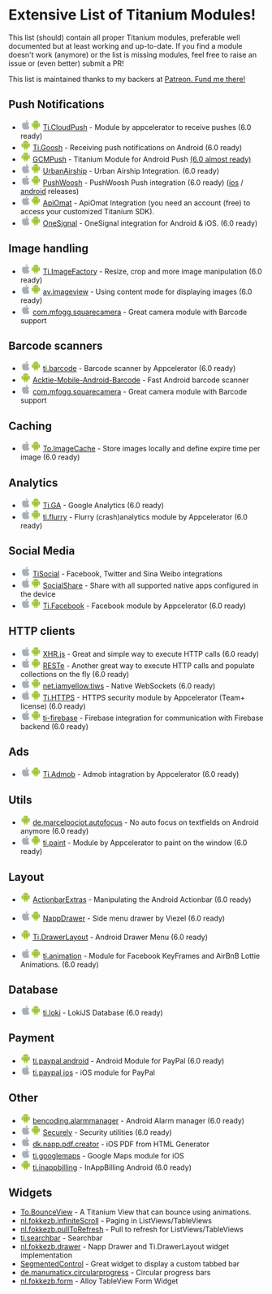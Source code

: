 # Extensive List of Titanium Modules!
This list (should) contain all proper Titanium modules, preferable well documented but at least working and up-to-date. If you find a module doesn't work (anymore) or the list is missing modules, feel free to raise an issue or (even better) submit a PR!

This list is maintained thanks to my backers at [Patreon. Fund me there!](https://www.patreon.com/wraldpyk)

## Push Notifications
- <img src="/images/ios.png" width="20"><img src="/images/android.png" width="20"> [Ti.CloudPush](http://docs.appcelerator.com/platform/latest/#!/api/Modules.CloudPush) - Module by appcelerator to receive pushes (6.0 ready)
- <img src="/images/android.png" width="20"> [Ti.Goosh](https://github.com/caffeinalab/ti.goosh) - Receiving push notifications on Android (6.0 ready)
- <img src="/images/android.png" width="20"> [GCMPush](https://github.com/morinel/gcmpush) - Titanium Module for Android Push [(6.0 almost ready)](https://github.com/morinel/gcmpush/issues/54)
- <img src="/images/ios.png" width="20"><img src="/images/android.png" width="20"> [UrbanAirship](https://bintray.com/urbanairship/titanium/titanium-module#) - Urban Airship Integration. (6.0 ready)
- <img src="/images/ios.png" width="20"><img src="/images/android.png" width="20"> [PushWoosh](https://github.com/Pushwoosh/pushwoosh-appcelerator-titanium) - PushWoosh Push integration (6.0 ready) ([ios](https://github.com/Pushwoosh/pushwoosh-ios-sdk/releases) / [android](https://github.com/Pushwoosh/pushwoosh-android-sdk/releases) releases)
- <img src="/images/ios.png" width="20"><img src="/images/android.png" width="20"> [ApiOmat](https://web.apiomat.org/dashboard/sdk/index/_selLang/TITANIUM) - ApiOmat Integration (you need an account (free) to access your customized Titanium SDK).
- <img src="/images/ios.png" width="20"><img src="/images/android.png" width="20"> [OneSignal](https://github.com/williamrijksen/com.williamrijksen.onesignal) - OneSignal integration for Android & iOS. (6.0 ready)


## Image handling
- <img src="/images/ios.png" width="20"><img src="/images/android.png" width="20"> [Ti.ImageFactory](https://github.com/appcelerator-modules/ti.imagefactory) - Resize, crop and more image manipulation (6.0 ready)
- <img src="/images/ios.png" width="20"><img src="/images/android.png" width="20"> [av.imageview](https://github.com/AndreaVitale/imageview) - Using content mode for displaying images (6.0 ready)
- <img src="/images/ios.png" width="20"> [com.mfogg.squarecamera](https://github.com/mikefogg/squarecamera) - Great camera module with Barcode support

## Barcode scanners
- <img src="/images/ios.png" width="20"><img src="/images/android.png" width="20"> [ti.barcode](https://github.com/appcelerator-archive/ti.barcode) - Barcode scanner by Appcelerator (6.0 ready)
- <img src="/images/android.png" width="20"> [Acktie-Mobile-Android-Barcode](https://github.com/acktie/Acktie-Mobile-Android-Barcode) - Fast Android barcode scanner
- <img src="/images/ios.png" width="20"> [com.mfogg.squarecamera](https://github.com/mikefogg/squarecamera) - Great camera module with Barcode support

## Caching
- <img src="/images/ios.png" width="20"><img src="/images/android.png" width="20"> [To.ImageCache](https://github.com/Topener/To.ImageCache) - Store images locally and define expire time per image (6.0 ready)

## Analytics
- <img src="/images/ios.png" width="20"><img src="/images/android.png" width="20"> [Ti.GA](https://github.com/benbahrenburg/Ti.GA) - Google Analytics (6.0 ready)
- <img src="/images/ios.png" width="20"><img src="/images/android.png" width="20"> [ti.flurry](https://github.com/appcelerator-archive/ti.flurry) - Flurry (crash)analytics module by Appcelerator (6.0 ready)

## Social Media
- <img src="/images/ios.png" width="20"> [TiSocial](https://github.com/viezel/TiSocial.Framework) - Facebook, Twitter and Sina Weibo integrations
- <img src="/images/ios.png" width="20"><img src="/images/android.png" width="20"> [SocialShare](https://github.com/ricardoalcocer/socialshare) - Share with all supported native apps configured in the device
- <img src="/images/ios.png" width="20"><img src="/images/android.png" width="20"> [Ti.Facebook](http://docs.appcelerator.com/platform/latest/#!/api/Modules.Facebook) - Facebook module by Appcelerator (6.0 ready)

## HTTP clients
- <img src="/images/ios.png" width="20"><img src="/images/android.png" width="20"> [XHR.js](https://github.com/raulriera/XHR) - Great and simple way to execute HTTP calls (6.0 ready)
- <img src="/images/ios.png" width="20"><img src="/images/android.png" width="20"> [RESTe](https://github.com/jasonkneen/RESTe) - Another great way to execute HTTP calls and populate collections on the fly (6.0 ready)
- <img src="/images/ios.png" width="20"><img src="/images/android.png" width="20"> [net.iamyellow.tiws](https://github.com/omorandi/tiws) - Native WebSockets (6.0 ready)
- <img src="/images/ios.png" width="20"><img src="/images/android.png" width="20"> [Ti.HTTPS](http://docs.appcelerator.com/platform/latest/#!/api/Modules.Https) - HTTPS security module by Appcelerator (Team+ license) (6.0 ready)
- <img src="/images/ios.png" width="20"><img src="/images/android.png" width="20"> [ti-firebase](https://github.com/chrisribe/ti-firebase) - Firebase integration for communication with Firebase backend (6.0 ready)

## Ads
- <img src="/images/ios.png" width="20"><img src="/images/android.png" width="20"> [Ti.Admob](https://github.com/appcelerator-modules/ti.admob) - Admob intagration by Appcelerator (6.0 ready)

## Utils
- <img src="/images/android.png" width="20"> [de.marcelpociot.autofocus](https://github.com/mpociot/TiAndroidAutofocus) - No auto focus on textfields on Android anymore (6.0 ready)
- <img src="/images/ios.png" width="20"><img src="/images/android.png" width="20"> [ti.paint](https://github.com/appcelerator-archive/ti.paint) - Module by Appcelerator to paint on the window (6.0 ready)

## Layout
- <img src="/images/android.png" width="20"> [ActionbarExtras](https://github.com/ricardoalcocer/actionbarextras) - Manipulating the Android Actionbar (6.0 ready)
- <img src="/images/ios.png" width="20"><img src="/images/android.png" width="20"> [NappDrawer](https://github.com/viezel/NappDrawer) - Side menu drawer by Viezel (6.0 ready)
- <img src="/images/android.png" width="20"> [Ti.DrawerLayout](https://github.com/manumaticx/Ti.DrawerLayout) - Android Drawer Menu (6.0 ready)

- <img src="/images/ios.png" width="20"><img src="/images/android.png" width="20"> [ti.animation](https://github.com/m1ga/ti.animation) - Module for Facebook KeyFrames and AirBnB Lottie Animations. (6.0 ready)

## Database
- <img src="/images/ios.png" width="20"><img src="/images/android.png" width="20"> [ti.loki](https://github.com/ianko/ti-loki) - LokiJS Database (6.0 ready)

## Payment
- <img src="/images/android.png" width="20"> [ti.paypal android](https://github.com/AppWerft/Ti.Paypal) - Android Module for PayPal (6.0 ready)
- <img src="/images/ios.png" width="20"> [ti.paypal ios](https://github.com/hansemannn/ti.paypal) - iOS module for PayPal

## Other

- <img src="/images/android.png" width="20"> [bencoding.alarmmanager](https://github.com/benbahrenburg/benCoding.AlarmManager) - Android Alarm manager (6.0 ready)
- <img src="/images/ios.png" width="20"><img src="/images/android.png" width="20"> [Securely](https://github.com/benbahrenburg/Securely) - Security utilities (6.0 ready)
- <img src="/images/ios.png" width="20"> [dk.napp.pdf.creator](https://github.com/viezel/NappPDFCreator) - iOS PDF from HTML Generator
- <img src="/images/ios.png" width="20"> [ti.googlemaps](https://github.com/hansemannn/ti.googlemaps) - Google Maps module for iOS
- <img src="/images/android.png" width="20"> [ti.inappbilling](https://github.com/appcelerator-archive/ti.inappbilling) - InAppBilling Android (6.0 ready)

## Widgets
- [To.BounceView](https://github.com/Topener/To.BounceView) - A Titanium View that can bounce using animations.
- [nl.fokkezb.infiniteScroll](https://github.com/Topener/nl.fokkezb.infiniteScroll) - Paging in ListViews/TableViews
- [nl.fokkezb.pullToRefresh](https://github.com/Topener/nl.fokkezb.pullToRefresh) - Pull to refresh for ListViews/TableViews
- [ti.searchbar](https://github.com/caffeinalab/ti.searchbar) - Searchbar
- [nl.fokkezb.drawer](https://github.com/FokkeZB/nl.fokkezb.drawer) - Napp Drawer and Ti.DrawerLayout widget implementation
- [SegmentedControl](https://github.com/skypanther/SegmentedControl) - Great widget to display a custom tabbed bar
- [de.manumaticx.circularprogress](https://github.com/manumaticx/circularprogress) - Circular progress bars
- [nl.fokkezb.form](https://github.com/FokkeZB/nl.fokkezb.form) - Alloy TableView Form Widget
